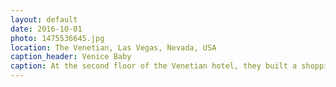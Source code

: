 ```yaml
---
layout: default
date: 2016-10-01
photo: 1475536645.jpg
location: The Venetian, Las Vegas, Nevada, USA
caption_header: Venice Baby
caption: At the second floor of the Venetian hotel, they built a shopping center which actually contains a river where could go on using gondolas! All of this just to replicate Venice, Italy in Vegas!
---
```

